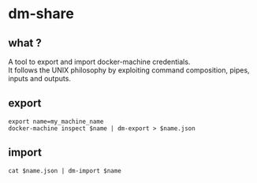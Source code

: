 # dm-share

## what ?

A tool to export and import docker-machine credentials.  
It follows the UNIX philosophy by exploiting command composition, pipes, inputs and outputs.

## export

    export name=my_machine_name
    docker-machine inspect $name | dm-export > $name.json

## import

    cat $name.json | dm-import $name

